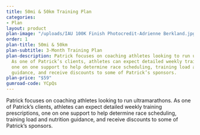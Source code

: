 ```yaml
---
title: 50mi & 50km Training Plan
categories:
- Plan
layout: product
plan-image: "/uploads/IAU 100K Finish Photocredit-Adrienne Berkland.jpg"
order: 1
plan-title: 50mi & 50km
plan-subtitle: 3-Month Training Plan
plan-description: Patrick focuses on coaching athletes looking to run ultramarathons.
  As one of Patrick’s clients, athletes can expect detailed weekly training prescriptions,
  one on one support to help determine race scheduling, training load and nutrition
  guidance, and receive discounts to some of Patrick’s sponsors.
plan-price: "$59"
gumroad-code: YCpQs
---
```


Patrick focuses on coaching athletes looking to run ultramarathons. As one of Patrick’s clients, athletes can expect detailed weekly training prescriptions, one on one support to help determine race scheduling, training load and nutrition guidance, and receive discounts to some of Patrick’s sponsors.
